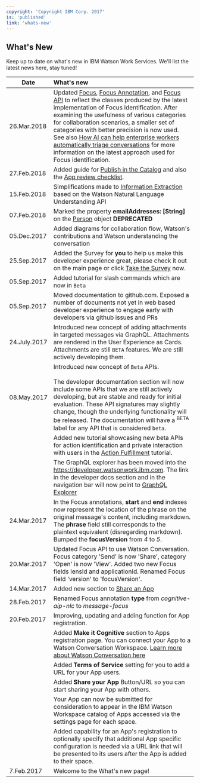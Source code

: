 ```yaml
---
copyright: 'Copyright IBM Corp. 2017'
is: 'published'
link: 'whats-new'
---
```

## What's New

Keep up to date on what's new in IBM Watson Work Services. We'll list the latest news here, stay tuned!

| Date          | What's new       |
| ------------- |:-------------|
| 26.Mar.2018   | Updated [Focus](./guides/V1_wwsg_ActionIdentification.md), [Focus Annotation](guides/V2_Annotation_Message_Action_Identification.md), and [Focus API](./references/V1_Focus.yml) to reflect the classes produced by the latest implementation of Focus identification. After examining the usefulness of various categories for collaboration scenarios, a smaller set of categories with better precision is now used. See also [How AI can help enterprise workers automatically triage conversations](https://www.ibm.com/blogs/research/2018/01/ai-enterprise-workers-triage-convos/) for more information on the latest approach used for Focus identification. |
| 27.Feb.2018   | Added guide for [Publish in the Catalog](./guides/V1_PublishInTheCatalog.md) and also the [App review checklist](./guides/V1_AppReviewChecklist.md). |
| 15.Feb.2018   | Simplifications made to [Information Extraction](./guides/V1_Annotation_Message_Information_Extraction.md) based on the Watson Natural Language Understanding API |
| 07.Feb.2018   | Marked the property __emailAddresses: [String]__ on the [Person](https://developer.watsonwork.ibm.com/docs/people/) object **DEPRECATED** |
| 05.Dec.2017   | Added diagrams for collaboration flow, Watson's contributions and Watson understanding the conversation |
| 25.Sep.2017   | Added the Survey for **you** to help us make this developer experience great, please check it out on the main page or click [Take the Survey](https://www.surveygizmo.com/s3/3792857/IBM-Watson-Work-Services-Feedback) now. |
| 05.Sep.2017   | Added tutorial for slash commands which are now in `Beta` |
| 05.Sep.2017   | Moved documentation to github.com.  Exposed a number of documents not yet in web based developer experience to engage early with developers via github issues and PRs |
| 24.July.2017  | Introduced new concept of adding attachments in targeted messages via GraphQL. Attachments are rendered in the User Experience as Cards. Attachments are still `BETA` features. We are still actively developing them. |
| 08.May.2017   | Introduced new concept of `Beta` APIs. <br/><br>The developer documentation section will now include some APIs that we are still actively developing, but are stable and ready for initial evaluation. These API signatures may slightly change, though the underlying functionality will be released. The documentation will have a <sup class="badge badge-beta">BETA</sup> label for any API that is considered `beta`. |
|               | Added new tutorial showcasing new beta APIs for action identification and private interaction with users in the [Action Fulfillment](https://developer.watsonwork.ibm.com/docs/tutorials/action-fulfillment) tutorial. |
|               | The GraphQL explorer has been moved into the https://developer.watsonwork.ibm.com. The link in the developer docs section and in the navigation bar will now point to [GraphQL Explorer](https://developer.watsonwork.ibm.com/tools/graphql) |
| 24.Mar.2017   | In the Focus annotations, **start** and **end** indexes now represent the location of the phrase on the original message's content, including markdown. The **phrase** field still corresponds to the plaintext equivalent (disregarding markdown). Bumped the **focusVersion** from *4* to *5*. |
| 20.Mar.2017   | Updated Focus API to use Watson Conversation. Focus category 'Send' is now 'Share', category 'Open' is now 'View'. Added two new Focus fields lensId and applicationId. Renamed Focus field 'version' to 'focusVersion'. |
| 14.Mar.2017   | Added new section to [Share an App](./guides/V1_ShareAnApp.md) |
| 28.Feb.2017   | Renamed Focus annotation **type** from *cognitive-aip-nlc* to *message-focus* |
| 20.Feb.2017   | Improving, updating and adding function for App registration. |
|               | Added **Make it Cognitive** section to Apps registration page. You can connect your App to a Watson Conversation Workspace. [Learn more about Watson Conversation here](https://www.ibm.com/watson/developercloud/conversation.html)|
|               | Added **Terms of Service** setting for you to add a URL for your App users. |
|               | Added **Share your App** Button/URL so you can start sharing your App with others. |
|               | Your App can now be submitted for consideration to appear in the IBM Watson Workspace catalog of Apps accessed via the settings page for each space. |
|               | Added capability for an App's registration to optionally specify that additional App specific configuration is needed via a URL link that will be presented to its users after the App is added to their space. |
| 7.Feb.2017    | Welcome to the What's new page! |
